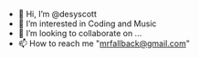 - 👋 Hi, I’m @desyscott
- 👀 I’m interested in Coding and Music
- 💞️ I’m looking to collaborate on ...
- 📫 How to reach me "mrfallback@gmail.com"

<!---
desyscott/desyscott is a ✨ special ✨ repository because its `README.md` (this file) appears on your GitHub profile.
You can click the Preview link to take a look at your changes.
--->
